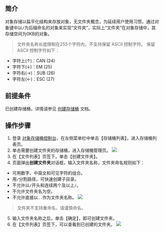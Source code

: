 ## 简介
对象存储以扁平化结构来存放对象，无文件夹概念，为延续用户使用习惯，通过对象键中以`/`为后缀命名的对象来实现“文件夹”，实际上“文件夹”在对象存储中，其存储空间为0KB的对象。

>文件夹名称长度限制在255个字符内，不支持保留 ASCII 控制字符。
>保留 ASCII 控制字符如下：
- 字符上(↑)：CAN (24)
- 字符下(↓)：EM (25) 
- 字符右(→)：SUB (26) 
- 字符左(←)：ESC (27) 

## 前提条件

已创建存储桶，详情请参见 [创建存储桶](https://intl.cloud.tencent.com/document/product/436/13309) 文档。

## 操作步骤
1. 登录 [对象存储桶控制台](https://console.cloud.tencent.com/cos5)，在左侧菜单栏中单击【存储桶列表】，进入存储桶列表页。
2. 单击需要创建文件夹的存储桶，进入存储桶管理页。
![](https://main.qcloudimg.com/raw/f0868afb4209d10b0c152b6e364fc460.jpg)
3. 在【文件列表】页签下，单击【创建文件夹】。
4. 页面弹出**创建文件夹**对话框，输入文件夹名称，文件夹命名规则如下：
 - 可用数字、中英文和可见字符的组合。
 - 用`/`分割路径，可快速创建子目录。
 - 不允许以`/`开头和连续两个及以上`/`。
 - 不允许文件夹名为空。
 - 不允许直接以`..`作为文件夹名称。
![](https://main.qcloudimg.com/raw/57f92313e2b7814ba96ce9ee823cc3f0.png)
>文件夹不支持重命名，请谨慎命名。
5. 输入文件夹名称之后，单击【确定】，即可创建文件夹。
6. 在【文件列表】页签下，可以查看到已创建的文件夹。
![](https://main.qcloudimg.com/raw/84cfd51bbf252d1e6415dc185d00d3a6.jpg)
